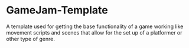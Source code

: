# GameJam-Template
A template used for getting the base functionality of a game working like movement scripts and scenes that allow for the set up of a platformer or other type of genre.
